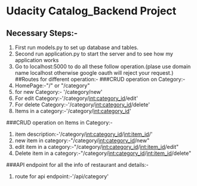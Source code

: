 # Udacity Catalog_Backend Project
## Necessary Steps:-
1. First run models.py to set up database and tables.
2. Second run application.py to start the server and to see how my application
    works
3. Go to localhost:5000 to do all these follow operation.(plase use domain name localhost otherwise google oauth will reject your request.)
##Routes for different operation:-
###CRUD operation on Category:-
1. HomePage:-"/" or "/category"
2. for new Category:- '/category/new'
3. For edit Category:-'/category/<int:category_id>/edit'
4. For delete Category:-'/category/<int:category_id>/delete'
5. Items in a category:-'/category/<int:category_id>'

###CRUD operation on Items in Category:-
1. item description:-'/category/<int:category_id>/<int:item_id>/'
2. new item in category:-"/category/<int:category_id>/new"
3. edit item in a category:-"/category/<int:category_id>/<int:item_id>/edit"
4. Delete item in a category:-"/category/<int:category_id>/<int:item_id>/delete"

###API endpoint for all the info of restaurant and details:-
1. route for api endpoint:-'/api/category'
